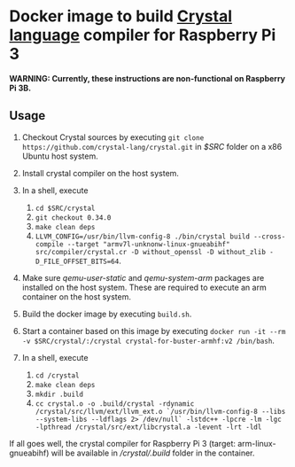 # Docker image to build [Crystal language](https://crystal-lang.org/) compiler for Raspberry Pi 3

**WARNING: Currently, these instructions are non-functional on Raspberry Pi 3B.**

## Usage

1. Checkout Crystal sources by executing `git clone https://github.com/crystal-lang/crystal.git` in *$SRC* folder on a x86 Ubuntu host system.

2. Install crystal compiler on the host system.

3. In a shell, execute
   1. `cd $SRC/crystal`
   2. `git checkout 0.34.0`
   3. `make clean deps`
   4. `LLVM_CONFIG=/usr/bin/llvm-config-8 ./bin/crystal build --cross-compile --target "armv7l-unknonw-linux-gnueabihf" src/compiler/crystal.cr -D without_openssl -D without_zlib -D_FILE_OFFSET_BITS=64`.

4. Make sure *qemu-user-static* and *qemu-system-arm* packages are installed on the host system.  These are required to execute an arm container on the host system.

5. Build the docker image by executing `build.sh`.

6. Start a container based on this image by executing `docker run -it --rm -v $SRC/crystal/:/crystal crystal-for-buster-armhf:v2 /bin/bash`.

6. In a shell, execute
   1. `cd /crystal`
   2. `make clean deps`
   3. `mkdir .build`
   4. ``cc crystal.o -o .build/crystal -rdynamic /crystal/src/llvm/ext/llvm_ext.o `/usr/bin/llvm-config-8 --libs --system-libs --ldflags 2> /dev/null` -lstdc++ -lpcre -lm -lgc -lpthread /crystal/src/ext/libcrystal.a -levent -lrt -ldl``

If all goes well, the crystal compiler for Raspberry Pi 3 (target: arm-linux-gnueabihf) will be available in */crystal/.build* folder in the container.
